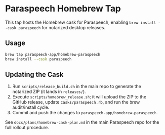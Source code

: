 # Paraspeech Homebrew Tap

This tap hosts the Homebrew cask for Paraspeech, enabling `brew install --cask paraspeech` for notarized desktop releases.

## Usage

```bash
brew tap paraspeech-app/homebrew-paraspeech
brew install --cask paraspeech
```

## Updating the Cask

1. Run `scripts/release_build.sh` in the main repo to generate the notarized ZIP (it lands in `releases/`).
2. Execute `scripts/homebrew_release.sh`; it will upload the ZIP to the GitHub release, update `Casks/paraspeech.rb`, and run the brew audit/install cycle.
3. Commit and push the changes to `paraspeech-app/homebrew-paraspeech`.

See `docs/plans/homebrew-cask-plan.md` in the main Paraspeech repo for the full rollout procedure.
